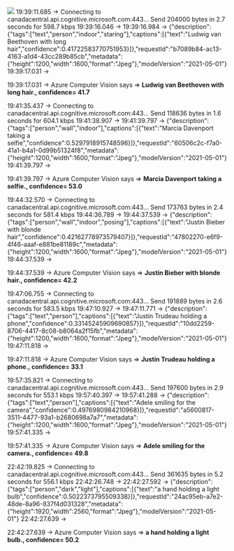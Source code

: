 <img src="./samples/=camera=_=cam1=,=date=_=2021-11-02=,=time=_=01-39-12=,=temp=_=23.4=,=humid=_=34.1=,=press=_=089.3=,=lux=_=048.3=,=reason=_=axdl3=,=seq=_=001=.jpg">   
19:39:11.685 -> Connecting to canadacentral.api.cognitive.microsoft.com:443... Send 204000 bytes in 2.7 seconds for 598.7 kbps
19:39:16.046 -> 
19:39:16.984 -> {"description":{"tags":["text","person","indoor","staring"],"captions":[{"text":"Ludwig van Beethoven with long hair","confidence":0.41722583770751953}]},"requestId":"b7089b84-ac13-4163-a1d4-43cc289b85cb","metadata":{"height":1200,"width":1600,"format":"Jpeg"},"modelVersion":"2021-05-01"}
19:39:17.031 -> 

19:39:17.031 -> Azure Computer Vision says => **Ludwig van Beethoven with long hair., confidence= 41.7**


19:41:35.437 -> Connecting to canadacentral.api.cognitive.microsoft.com:443... Send 118636 bytes in 1.6 seconds for 604.1 kbps
19:41:38.907 -> 
19:41:39.797 -> {"description":{"tags":["person","wall","indoor"],"captions":[{"text":"Marcia Davenport taking a selfie","confidence":0.5297918915748596}]},"requestId":"60506c2c-f7a0-41a1-b4a1-0d99b51324f8","metadata":{"height":1200,"width":1600,"format":"Jpeg"},"modelVersion":"2021-05-01"}
19:41:39.797 -> 

19:41:39.797 -> Azure Computer Vision says => **Marcia Davenport taking a selfie., confidence= 53.0**



19:44:32.570 -> Connecting to canadacentral.api.cognitive.microsoft.com:443... Send 173763 bytes in 2.4 seconds for 581.4 kbps
19:44:36.789 -> 
19:44:37.539 -> {"description":{"tags":["person","wall","indoor","posing"],"captions":[{"text":"Justin Bieber with blonde hair","confidence":0.42162778973579407}]},"requestId":"47802270-e6f9-4f46-aaaf-e881be81189c","metadata":{"height":1200,"width":1600,"format":"Jpeg"},"modelVersion":"2021-05-01"}
19:44:37.539 -> 

19:44:37.539 -> Azure Computer Vision says => **Justin Bieber with blonde hair., confidence= 42.2**



19:47:06.755 -> Connecting to canadacentral.api.cognitive.microsoft.com:443... Send 191889 bytes in 2.6 seconds for 583.5 kbps
19:47:10.927 -> 
19:47:11.771 -> {"description":{"tags":["text","person"],"captions":[{"text":"Justin Trudeau holding a phone","confidence":0.33145245909690857}]},"requestId":"10dd2259-8706-4417-8c08-b8064a2f15fb","metadata":{"height":1200,"width":1600,"format":"Jpeg"},"modelVersion":"2021-05-01"}
19:47:11.818 -> 

19:47:11.818 -> Azure Computer Vision says => **Justin Trudeau holding a phone., confidence= 33.1**


19:57:35.821 -> Connecting to canadacentral.api.cognitive.microsoft.com:443... Send 197600 bytes in 2.9 seconds for 553.1 kbps
19:57:40.397 -> 
19:57:41.288 -> {"description":{"tags":["text","person"],"captions":[{"text":"Adele smiling for the camera","confidence":0.4976980984210968}]},"requestId":"a5600817-3511-4477-93a1-b2680698a7a7","metadata":{"height":1200,"width":1600,"format":"Jpeg"},"modelVersion":"2021-05-01"}
19:57:41.335 -> 

19:57:41.335 -> Azure Computer Vision says => **Adele smiling for the camera., confidence= 49.8**


22:42:19.825 -> Connecting to canadacentral.api.cognitive.microsoft.com:443... Send 361635 bytes in 5.2 seconds for 556.1 kbps
22:42:26.748 -> 
22:42:27.592 -> {"description":{"tags":["person","dark","light"],"captions":[{"text":"a hand holding a light bulb","confidence":0.5022373795509338}]},"requestId":"24ac95eb-a7e2-48de-8a96-837f4d031328","metadata":{"height":1920,"width":2560,"format":"Jpeg"},"modelVersion":"2021-05-01"}
22:42:27.639 -> 

22:42:27.639 -> Azure Computer Vision says => **a hand holding a light bulb., confidence= 50.2**
